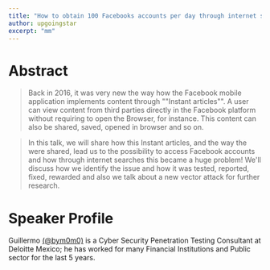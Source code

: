```yaml
---
title: "How to obtain 100 Facebooks accounts per day through internet searches"
author: upgoingstar
excerpt: "mm"
---
```

# Abstract

> Back in 2016, it was very new the way how the Facebook mobile application implements content through ""Instant articles"". A user can view content from third parties directly in the Facebook platform without requiring to open the Browser, for instance.  This content can also be shared, saved, opened in browser and so on.

> In this talk, we will share how this Instant articles, and the way the were shared, lead us to the possibility to access Facebook accounts and how through internet searches this became a huge problem! We'll discuss how we identify the issue and how it was tested, reported, fixed, rewarded and also we talk about a new vector attack for further research.


# Speaker Profile

Guillermo [(@bym0m0)](https://twitter.com/bym0m0) is a Cyber Security Penetration Testing Consultant at Deloitte Mexico; he has worked for many Financial Institutions and Public sector for the last 5 years. 